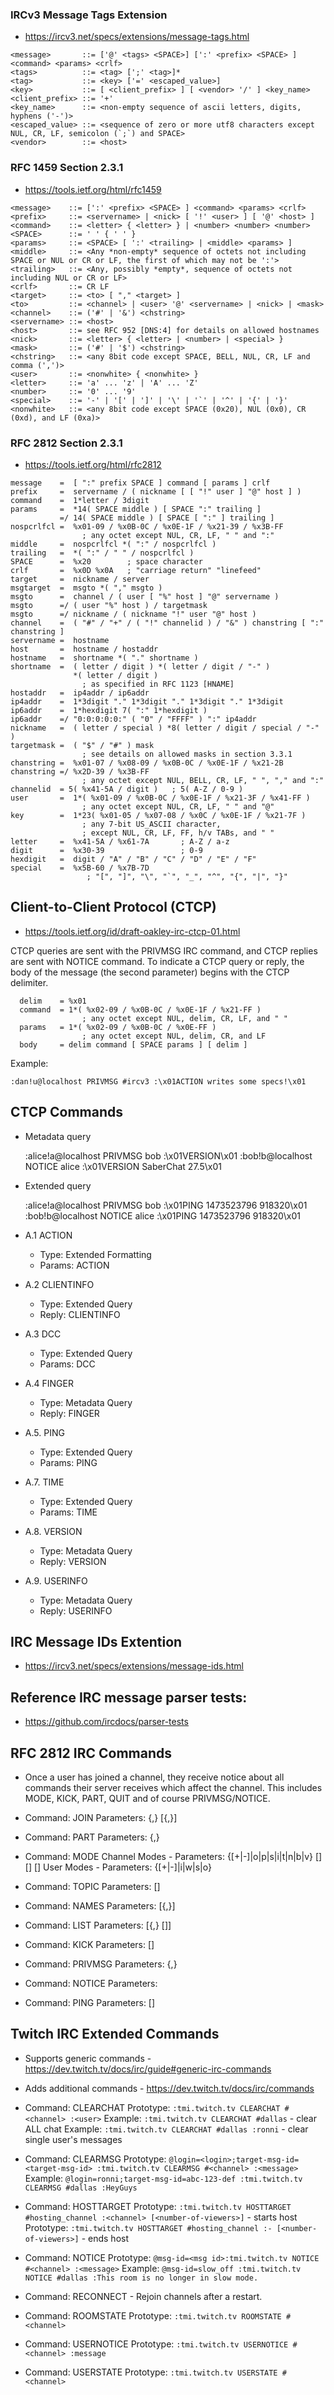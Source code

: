 ### IRCv3 Message Tags Extension

* https://ircv3.net/specs/extensions/message-tags.html

```
<message>       ::= ['@' <tags> <SPACE>] [':' <prefix> <SPACE> ] <command> <params> <crlf>
<tags>          ::= <tag> [';' <tag>]*
<tag>           ::= <key> ['=' <escaped_value>]
<key>           ::= [ <client_prefix> ] [ <vendor> '/' ] <key_name>
<client_prefix> ::= '+'
<key_name>      ::= <non-empty sequence of ascii letters, digits, hyphens ('-')>
<escaped_value> ::= <sequence of zero or more utf8 characters except NUL, CR, LF, semicolon (`;`) and SPACE>
<vendor>        ::= <host>
```

### RFC 1459 Section 2.3.1

* https://tools.ietf.org/html/rfc1459

```
<message>    ::= [':' <prefix> <SPACE> ] <command> <params> <crlf>
<prefix>     ::= <servername> | <nick> [ '!' <user> ] [ '@' <host> ]
<command>    ::= <letter> { <letter> } | <number> <number> <number>
<SPACE>      ::= ' ' { ' ' }
<params>     ::= <SPACE> [ ':' <trailing> | <middle> <params> ]
<middle>     ::= <Any *non-empty* sequence of octets not including SPACE or NUL or CR or LF, the first of which may not be ':'>
<trailing>   ::= <Any, possibly *empty*, sequence of octets not including NUL or CR or LF>
<crlf>       ::= CR LF
<target>     ::= <to> [ "," <target> ]
<to>         ::= <channel> | <user> '@' <servername> | <nick> | <mask>
<channel>    ::= ('#' | '&') <chstring>
<servername> ::= <host>
<host>       ::= see RFC 952 [DNS:4] for details on allowed hostnames
<nick>       ::= <letter> { <letter> | <number> | <special> }
<mask>       ::= ('#' | '$') <chstring>
<chstring>   ::= <any 8bit code except SPACE, BELL, NUL, CR, LF and comma (',')>
<user>       ::= <nonwhite> { <nonwhite> }
<letter>     ::= 'a' ... 'z' | 'A' ... 'Z'
<number>     ::= '0' ... '9'
<special>    ::= '-' | '[' | ']' | '\' | '`' | '^' | '{' | '}'
<nonwhite>   ::= <any 8bit code except SPACE (0x20), NUL (0x0), CR (0xd), and LF (0xa)>
```


### RFC 2812 Section 2.3.1

* https://tools.ietf.org/html/rfc2812

```
message    =  [ ":" prefix SPACE ] command [ params ] crlf
prefix     =  servername / ( nickname [ [ "!" user ] "@" host ] )
command    =  1*letter / 3digit
params     =  *14( SPACE middle ) [ SPACE ":" trailing ]
           =/ 14( SPACE middle ) [ SPACE [ ":" ] trailing ]
nospcrlfcl =  %x01-09 / %x0B-0C / %x0E-1F / %x21-39 / %x3B-FF
                ; any octet except NUL, CR, LF, " " and ":"
middle     =  nospcrlfcl *( ":" / nospcrlfcl )
trailing   =  *( ":" / " " / nospcrlfcl )
SPACE      =  %x20        ; space character
crlf       =  %x0D %x0A   ; "carriage return" "linefeed"
target     =  nickname / server
msgtarget  =  msgto *( "," msgto )
msgto      =  channel / ( user [ "%" host ] "@" servername )
msgto      =/ ( user "%" host ) / targetmask
msgto      =/ nickname / ( nickname "!" user "@" host )
channel    =  ( "#" / "+" / ( "!" channelid ) / "&" ) chanstring [ ":" chanstring ]
servername =  hostname
host       =  hostname / hostaddr
hostname   =  shortname *( "." shortname )
shortname  =  ( letter / digit ) *( letter / digit / "-" )
              *( letter / digit )
                ; as specified in RFC 1123 [HNAME]
hostaddr   =  ip4addr / ip6addr
ip4addr    =  1*3digit "." 1*3digit "." 1*3digit "." 1*3digit
ip6addr    =  1*hexdigit 7( ":" 1*hexdigit )
ip6addr    =/ "0:0:0:0:0:" ( "0" / "FFFF" ) ":" ip4addr
nickname   =  ( letter / special ) *8( letter / digit / special / "-" )
targetmask =  ( "$" / "#" ) mask
                ; see details on allowed masks in section 3.3.1
chanstring =  %x01-07 / %x08-09 / %x0B-0C / %x0E-1F / %x21-2B
chanstring =/ %x2D-39 / %x3B-FF
                ; any octet except NUL, BELL, CR, LF, " ", "," and ":"
channelid  = 5( %x41-5A / digit )   ; 5( A-Z / 0-9 )
user       =  1*( %x01-09 / %x0B-0C / %x0E-1F / %x21-3F / %x41-FF )
                ; any octet except NUL, CR, LF, " " and "@"
key        =  1*23( %x01-05 / %x07-08 / %x0C / %x0E-1F / %x21-7F )
                ; any 7-bit US_ASCII character,
                ; except NUL, CR, LF, FF, h/v TABs, and " "
letter     =  %x41-5A / %x61-7A       ; A-Z / a-z
digit      =  %x30-39                 ; 0-9
hexdigit   =  digit / "A" / "B" / "C" / "D" / "E" / "F"
special    =  %x5B-60 / %x7B-7D
                 ; "[", "]", "\", "`", "_", "^", "{", "|", "}"
```


## Client-to-Client Protocol (CTCP)

* https://tools.ietf.org/id/draft-oakley-irc-ctcp-01.html

CTCP queries are sent with the PRIVMSG IRC command, and CTCP replies
are sent with NOTICE command. To indicate a CTCP query or reply, the
body of the message (the second parameter) begins with the CTCP delimiter.

```
  delim    = %x01
  command  = 1*( %x02-09 / %x0B-0C / %x0E-1F / %x21-FF )
                ; any octet except NUL, delim, CR, LF, and " "
  params   = 1*( %x02-09 / %x0B-0C / %x0E-FF )
                ; any octet except NUL, delim, CR, and LF
  body     = delim command [ SPACE params ] [ delim ]
```

Example:

    :dan!u@localhost PRIVMSG #ircv3 :\x01ACTION writes some specs!\x01

## CTCP Commands

*  Metadata query

    :alice!a@localhost PRIVMSG bob :\x01VERSION\x01
    :bob!b@localhost NOTICE alice :\x01VERSION SaberChat 27.5\x01

* Extended query

    :alice!a@localhost PRIVMSG bob :\x01PING 1473523796 918320\x01
    :bob!b@localhost NOTICE alice :\x01PING 1473523796 918320\x01

* A.1 ACTION
  * Type:    Extended Formatting
  * Params:  ACTION <text>

* A.2 CLIENTINFO
  * Type:   Extended Query
  * Reply:  CLIENTINFO <tokens>

* A.3 DCC
  * Type:    Extended Query
  * Params:  DCC <type> <argument> <host> <port>

* A.4 FINGER
  * Type:   Metadata Query
  * Reply:  FINGER <info>

* A.5. PING
  * Type:    Extended Query
  * Params:  PING <info>

* A.7. TIME
  * Type:    Extended Query
  * Params:  TIME <timestring>

* A.8. VERSION
  * Type:   Metadata Query
  * Reply:  VERSION <verstring>

* A.9. USERINFO
  * Type:   Metadata Query
  * Reply:  USERINFO <info>


## IRC Message IDs Extention

* https://ircv3.net/specs/extensions/message-ids.html


## Reference IRC message parser tests:

* https://github.com/ircdocs/parser-tests


## RFC 2812 IRC Commands

* Once a user has joined a channel, they receive notice about all
  commands their server receives which affect the channel.  This
  includes MODE, KICK, PART, QUIT and of course PRIVMSG/NOTICE.

* Command: JOIN
  Parameters: <channel>{,<channel>} [<key>{,<key>}]

* Command: PART
  Parameters: <channel>{,<channel>}

* Command: MODE
  Channel Modes - Parameters: <channel> {[+|-]|o|p|s|i|t|n|b|v} [<limit>] [<user>] [<ban mask>]
  User Modes - Parameters: <nickname> {[+|-]|i|w|s|o}

* Command: TOPIC
  Parameters: <channel> [<topic>]

* Command: NAMES
  Parameters: [<channel>{,<channel>}]

* Command: LIST
  Parameters: [<channel>{,<channel>} [<server>]]

* Command: KICK
  Parameters: <channel> <user> [<comment>]

* Command: PRIVMSG
  Parameters: <receiver>{,<receiver>} <text to be sent>

* Command: NOTICE
  Parameters: <nickname> <text>

* Command: PING
  Parameters: <server1> [<server2>]


## Twitch IRC Extended Commands

* Supports generic commands - https://dev.twitch.tv/docs/irc/guide#generic-irc-commands
* Adds additional commands - https://dev.twitch.tv/docs/irc/commands

* Command: CLEARCHAT
  Prototype: `:tmi.twitch.tv CLEARCHAT #<channel> :<user>`
  Example: `:tmi.twitch.tv CLEARCHAT #dallas` - clear ALL chat
  Example: `:tmi.twitch.tv CLEARCHAT #dallas :ronni` - clear single user's messages

* Command: CLEARMSG
  Prototype: `@login=<login>;target-msg-id=<target-msg-id> :tmi.twitch.tv CLEARMSG #<channel> :<message>`
  Example: `@login=ronni;target-msg-id=abc-123-def :tmi.twitch.tv CLEARMSG #dallas :HeyGuys`

* Command: HOSTTARGET
  Prototype: `:tmi.twitch.tv HOSTTARGET #hosting_channel :<channel> [<number-of-viewers>]` - starts host
  Prototype: `:tmi.twitch.tv HOSTTARGET #hosting_channel :- [<number-of-viewers>]` - ends host

* Command: NOTICE
  Prototype: `@msg-id=<msg id>:tmi.twitch.tv NOTICE #<channel> :<message>`
  Example: `@msg-id=slow_off :tmi.twitch.tv NOTICE #dallas :This room is no longer in slow mode.`

* Command: RECONNECT - Rejoin channels after a restart.

* Command: ROOMSTATE
  Prototype: `:tmi.twitch.tv ROOMSTATE #<channel>`

* Command: USERNOTICE
  Prototype: `:tmi.twitch.tv USERNOTICE #<channel> :message`

* Command: USERSTATE
  Prototype: `:tmi.twitch.tv USERSTATE #<channel>`
